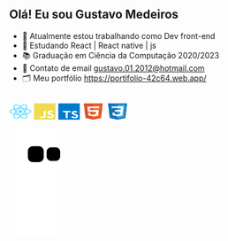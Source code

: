## Olá! Eu sou Gustavo Medeiros

- 🔭 Atualmente estou trabalhando como Dev front-end
- 🌱 Estudando React | React native | js
- 📚 Graduação em Ciência da Computação 2020/2023
- 📧 Contato de email gustavo.01.2012@hotmail.com
- 🗂️ Meu portfólio https://portifolio-42c64.web.app/

<div style="display: inline_block"><br>
 <img align="center" alt="Rafa-React" height="30" width="40" src="https://raw.githubusercontent.com/devicons/devicon/master/icons/react/react-original.svg">
 <img align="center" alt="Rafa-Js" height="30" width="40" src="https://raw.githubusercontent.com/devicons/devicon/master/icons/javascript/javascript-plain.svg">
  <img align="center" alt="Rafa-Ts" height="30" width="40" src="https://raw.githubusercontent.com/devicons/devicon/master/icons/typescript/typescript-plain.svg">
  <img align="center" alt="Rafa-HTML" height="30" width="40" src="https://raw.githubusercontent.com/devicons/devicon/master/icons/html5/html5-original.svg">
  <img align="center" alt="Rafa-CSS" height="30" width="40" src="https://raw.githubusercontent.com/devicons/devicon/master/icons/css3/css3-original.svg">
</div>



![Snake animation](https://github.com/Gustavo064/Gustavo064/blob/output/github-contribution-grid-snake.svg)

